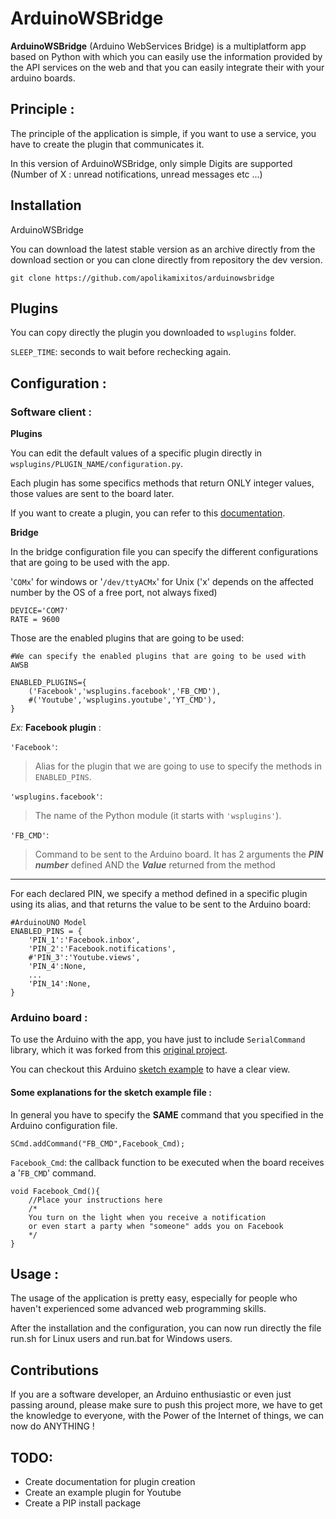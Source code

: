 # ArduinoWSBridge #

**ArduinoWSBridge** (Arduino WebServices Bridge) is a multiplatform app based on Python with which you can easily use the information provided by the API services on the web and that you can easily integrate their with your arduino boards.

## Principle : ##

The principle of the application is simple, if you want to use a service, you have to create the plugin that communicates it.

In this version of ArduinoWSBridge, only simple Digits are supported (Number of X : unread notifications, unread messages etc ...)

## Installation ##

ArduinoWSBridge

You can download the latest stable version as an archive directly from the download section or you can clone directly from repository the dev version.

    git clone https://github.com/apolikamixitos/arduinowsbridge


## Plugins ##

You can copy directly the plugin you downloaded to `wsplugins` folder.

`SLEEP_TIME`: seconds to wait before rechecking again.

## Configuration : ##

### Software client : ###

**Plugins**

You can edit the default values of a specific plugin directly in `wsplugins/PLUGIN_NAME/configuration.py`.

Each plugin has some specifics methods that return ONLY integer values, those values are sent to the board later.

If you want to create a plugin, you can refer to this [documentation](http://DOCUMENTATIONLINK).

**Bridge**

In the bridge configuration file you can specify the different configurations that are going to be used with the app.

'`COMx`' for windows or '`/dev/ttyACMx`' for Unix ('x' depends on the affected number by the OS of a free port, not always fixed)

	DEVICE='COM7'   
	RATE = 9600

Those are the enabled plugins that are going to be used:

	#We can specify the enabled plugins that are going to be used with AWSB

	ENABLED_PLUGINS={
	    ('Facebook','wsplugins.facebook','FB_CMD'),
	    #('Youtube','wsplugins.youtube','YT_CMD'),
	}

*Ex:* **Facebook plugin** :

`'Facebook'`: 
> Alias for the plugin that we are going to use to specify the methods in `ENABLED_PINS`.

`'wsplugins.facebook'`: 
> The name of the Python module (it starts with `'wsplugins'`).

`'FB_CMD'`: 
> Command to be sent to the Arduino board. It has 2 arguments the ***PIN number*** defined AND the ***Value*** returned from the method

----

For each declared PIN, we specify a method defined in a specific plugin using its alias, and that returns the value to be sent to the Arduino board:

	#ArduinoUNO Model
	ENABLED_PINS = {
	    'PIN_1':'Facebook.inbox',
	    'PIN_2':'Facebook.notifications',
	    #'PIN_3':'Youtube.views',
	    'PIN_4':None,
		...
	    'PIN_14':None,
	}

### Arduino board : ###

To use the Arduino with the app, you have just to include `SerialCommand` library, which it was forked from this [original project](http://ORIGINALPROJECTGITHUBLINK).

You can checkout this Arduino [sketch example](http://LINKTOEXAMPLE) to have a clear view.


#### Some explanations for the sketch example file : ####

In general you have to specify the **SAME** command that you specified in the Arduino configuration file.

`SCmd.addCommand("FB_CMD",Facebook_Cmd);`

`Facebook_Cmd`: the callback function to be executed when the board receives a '`FB_CMD`' command.

	void Facebook_Cmd(){
		//Place your instructions here
		/*
		You turn on the light when you receive a notification
		or even start a party when "someone" adds you on Facebook
		*/
	}

## Usage : ##

The usage of the application is pretty easy, especially for people who haven't experienced some advanced web programming skills.

After the installation and the configuration, you can now run directly the file run.sh for Linux users and run.bat for Windows users.

## Contributions ##

If you are a software developer, an Arduino enthusiastic or even just passing around, please make sure to push this project more, we have to get the knowledge to everyone, with the Power of the Internet of things, we can now do ANYTHING !

## TODO: ##

- Create documentation for plugin creation
- Create an example plugin for Youtube
- Create a PIP install package